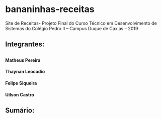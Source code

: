 # bananinhas-receitas
Site de Receitas- Projeto Final do Curso Técnico em Desenvolvimento de Sistemas do Colégio Pedro II – Campus Duque de Caxias – 2019

<h2>Integrantes:<h2/>
<h4>Matheus Pereira<h4/>
<h4>Thaynan Leocadio<h4/>
<h4>Felipe Siqueira<h4/>
<h4>Uilson Castro<h4/>
<h2>Sumário:<h2/>

